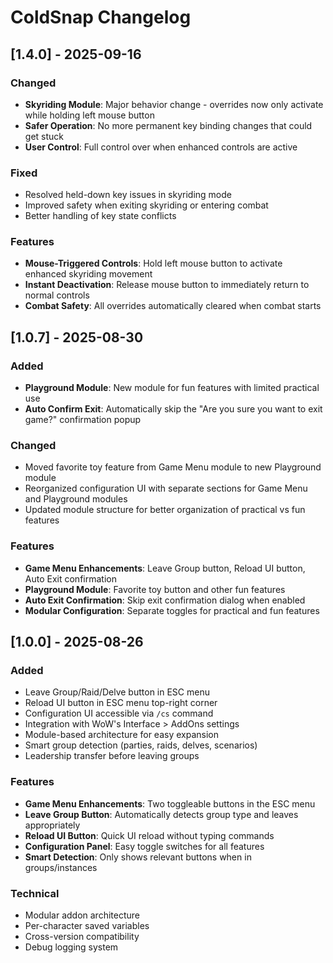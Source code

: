 # ColdSnap Changelog

## [1.4.0] - 2025-09-16
### Changed
- **Skyriding Module**: Major behavior change - overrides now only activate while holding left mouse button
- **Safer Operation**: No more permanent key binding changes that could get stuck
- **User Control**: Full control over when enhanced controls are active

### Fixed
- Resolved held-down key issues in skyriding mode
- Improved safety when exiting skyriding or entering combat
- Better handling of key state conflicts

### Features
- **Mouse-Triggered Controls**: Hold left mouse button to activate enhanced skyriding movement
- **Instant Deactivation**: Release mouse button to immediately return to normal controls
- **Combat Safety**: All overrides automatically cleared when combat starts

## [1.0.7] - 2025-08-30
### Added
- **Playground Module**: New module for fun features with limited practical use
- **Auto Confirm Exit**: Automatically skip the "Are you sure you want to exit game?" confirmation popup

### Changed
- Moved favorite toy feature from Game Menu module to new Playground module
- Reorganized configuration UI with separate sections for Game Menu and Playground modules
- Updated module structure for better organization of practical vs fun features

### Features
- **Game Menu Enhancements**: Leave Group button, Reload UI button, Auto Exit confirmation
- **Playground Module**: Favorite toy button and other fun features
- **Auto Exit Confirmation**: Skip exit confirmation dialog when enabled
- **Modular Configuration**: Separate toggles for practical and fun features

## [1.0.0] - 2025-08-26
### Added
- Leave Group/Raid/Delve button in ESC menu
- Reload UI button in ESC menu top-right corner
- Configuration UI accessible via `/cs` command
- Integration with WoW's Interface > AddOns settings
- Module-based architecture for easy expansion
- Smart group detection (parties, raids, delves, scenarios)
- Leadership transfer before leaving groups

### Features
- **Game Menu Enhancements**: Two toggleable buttons in the ESC menu
- **Leave Group Button**: Automatically detects group type and leaves appropriately
- **Reload UI Button**: Quick UI reload without typing commands
- **Configuration Panel**: Easy toggle switches for all features
- **Smart Detection**: Only shows relevant buttons when in groups/instances

### Technical
- Modular addon architecture
- Per-character saved variables
- Cross-version compatibility
- Debug logging system